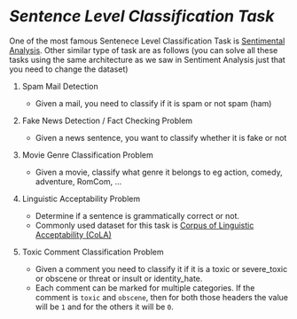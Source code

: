 # *Sentence Level Classification Task*

One of the most famous Sentenece Level Classification Task is [Sentimental Analysis](https://khetansarvesh.medium.com/sentimental-analysis-using-deep-learning-3a2dee80cf77). Other similar type of task are as follows (you can solve all these tasks using the same architecture as we saw in Sentiment Analysis just that you need to change the dataset)

1. Spam Mail Detection
   - Given a mail, you need to classify if it is spam or not spam (ham)
     
2. Fake News Detection / Fact Checking Problem
   - Given a news sentence, you want to classify whether it is fake or not
     
3. Movie Genre Classification Problem
   - Given a movie, classify what genre it belongs to eg action, comedy, adventure, RomCom, ...
     
4. Linguistic Acceptability Problem
   - Determine if a sentence is grammatically correct or not.
   - Commonly used dataset for this task is [Corpus of Linguistic Acceptability (CoLA)](https://nyu-mll.github.io/CoLA/)
     
5. Toxic Comment Classification Problem
    - Given a comment you need to classify it if it is a toxic or severe_toxic or obscene or threat or insult or identity_hate.
    - Each comment can be marked for multiple categories. If the comment is `toxic` and `obscene`, then for both those headers the value will be `1` and for the others it will be `0`.

